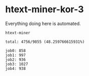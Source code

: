 # htext-miner-kor-3

Everything doing here is automated.

```
htext-miner

total: 4756/9855 (48.259766615931%)

job0: 858
job1: 997
job2: 936
job3: 1027
job4: 938
```